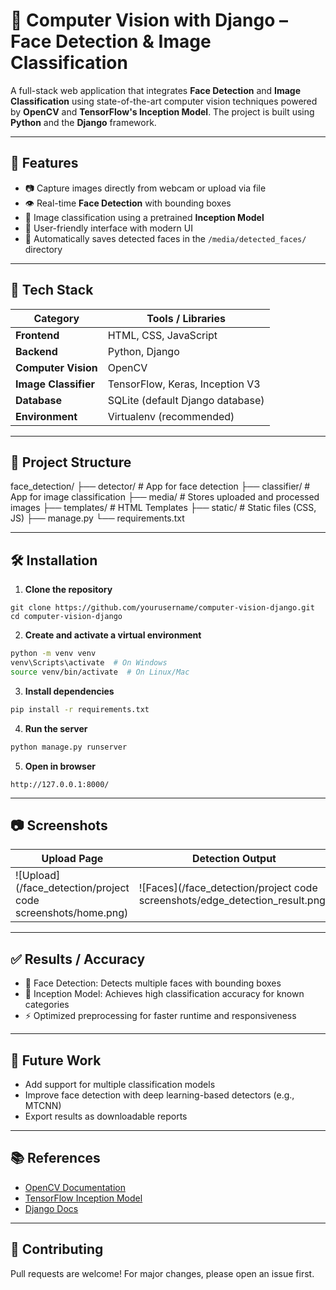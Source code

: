 # 🧠 Computer Vision with Django – Face Detection & Image Classification

A full-stack web application that integrates **Face Detection** and **Image Classification** using state-of-the-art computer vision techniques powered by **OpenCV** and **TensorFlow's Inception Model**. The project is built using **Python** and the **Django** framework.

---

## 🚀 Features

- 📷 Capture images directly from webcam or upload via file
- 👁️ Real-time **Face Detection** with bounding boxes
- 🧩 Image classification using a pretrained **Inception Model**
- 📂 User-friendly interface with modern UI
- 💾 Automatically saves detected faces in the `/media/detected_faces/` directory

---

## 📸 Tech Stack

| Category           | Tools / Libraries                         |
|--------------------|--------------------------------------------|
| **Frontend**       | HTML, CSS, JavaScript                      |
| **Backend**        | Python, Django                             |
| **Computer Vision**| OpenCV                                     |
| **Image Classifier**| TensorFlow, Keras, Inception V3           |
| **Database**       | SQLite (default Django database)           |
| **Environment**    | Virtualenv (recommended)                   |

---

## 📁 Project Structure


face\_detection/
├── detector/              # App for face detection
├── classifier/            # App for image classification
├── media/                 # Stores uploaded and processed images
├── templates/             # HTML Templates
├── static/                # Static files (CSS, JS)
├── manage.py
└── requirements.txt



---

## 🛠️ Installation

1. **Clone the repository**

```
git clone https://github.com/yourusername/computer-vision-django.git
cd computer-vision-django
````

2. **Create and activate a virtual environment**

```bash
python -m venv venv
venv\Scripts\activate  # On Windows
source venv/bin/activate  # On Linux/Mac
```

3. **Install dependencies**

```bash
pip install -r requirements.txt
```

4. **Run the server**

```bash
python manage.py runserver
```

5. **Open in browser**

```
http://127.0.0.1:8000/
```

---

## 📷 Screenshots

| Upload Page                       | Detection Output                   | Classification Result                 |
| --------------------------------- | ---------------------------------- | ------------------------------------- |
| ![Upload](/face_detection/project code screenshots/home.png) | ![Faces](/face_detection/project code screenshots/edge_detection_result.png) | ![Classify](/face_detection/project code screenshots/classifier_result.png) |

---

## ✅ Results / Accuracy

* 👥 Face Detection: Detects multiple faces with bounding boxes
* 🧠 Inception Model: Achieves high classification accuracy for known categories
* ⚡ Optimized preprocessing for faster runtime and responsiveness

---

## 📌 Future Work

* Add support for multiple classification models
* Improve face detection with deep learning-based detectors (e.g., MTCNN)
* Export results as downloadable reports

---

## 📚 References

* [OpenCV Documentation](https://docs.opencv.org/)
* [TensorFlow Inception Model](https://www.tensorflow.org/tutorials/images/transfer_learning)
* [Django Docs](https://docs.djangoproject.com/)

---

## 🤝 Contributing

Pull requests are welcome! For major changes, please open an issue first.

